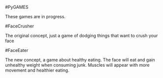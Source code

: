 #PyGAMES

These games are in progress.

#FaceCrusher

The original concept, just a game of dodging things that want to crush your face

#FaceEater

The new concept, a game about healthy eating. The face will eat and gain unhealthy weight when 
consuming junk. Muscles will appear with more movement and healthier eating. 
